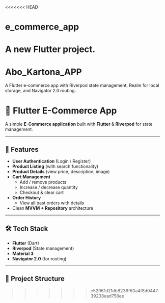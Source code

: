 <<<<<<< HEAD
# e_commerce_app

A new Flutter project.
=======
# Abo_Kartona_APP
A Flutter e-commerce app with Riverpod state management, Realm for local storage, and Navigator 2.0 routing.
# 🛒 Flutter E-Commerce App

A simple **E-Commerce application** built with **Flutter** & **Riverpod** for state management.

---

## 🚀 Features
- **User Authentication** (Login / Register)
- **Product Listing** (with search functionality)
- **Product Details** (view price, description, image)
- **Cart Management**
  - Add / remove products
  - Increase / decrease quantity
  - Checkout & clear cart
- **Order History**
  - View all past orders with details
- Clean **MVVM + Repository** architecture

---

## 🛠 Tech Stack
- **Flutter** (Dart)
- **Riverpod** (State management)
- **Material 3**
- **Navigator 2.0** (for routing)

---

## 📂 Project Structure
>>>>>>> c52961d21db8236f60a4f8d044739238ead758ee
